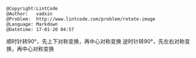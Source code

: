 ```
@Copyright:LintCode
@Author:   vadxin
@Problem:  http://www.lintcode.com/problem/rotate-image
@Language: Markdown
@Datetime: 17-01-20 04:57
```

顺时针转90°，先上下对称变换，再中心对称变换
逆时针转90°，先左右对称变换，再中心对称变换